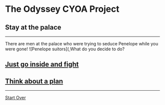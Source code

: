 # The Odyssey CYOA Project
## Stay at the palace
---
There are men at the palace who were trying to seduce Penelope while you were gone!
![Penelope suitors]([
](https://cdn2.picryl.com/photo/1912/12/31/johnwilliamwaterhouse-penelopeandthesuitors1912-d97b10-640.jpg)
What do you decide to do?
## [Just go inside and fight](fight-with-sword.md)
## [Think about a plan](go-invisible.md)
---
[Start Over](../ithaca.md)

